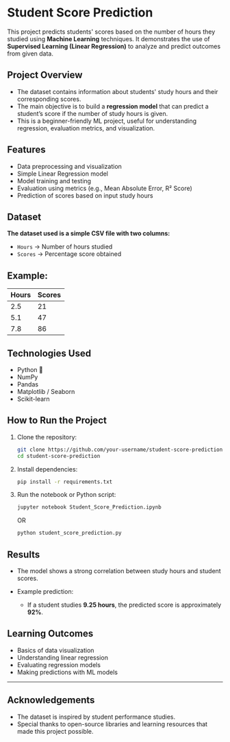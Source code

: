 #  Student Score Prediction

This project predicts students' scores based on the number of hours they studied using **Machine Learning** techniques. It demonstrates the use of **Supervised Learning (Linear Regression)** to analyze and predict outcomes from given data.

##  Project Overview

* The dataset contains information about students' study hours and their corresponding scores.
* The main objective is to build a **regression model** that can predict a student’s score if the number of study hours is given.
* This is a beginner-friendly ML project, useful for understanding regression, evaluation metrics, and visualization.

##  Features

* Data preprocessing and visualization
* Simple Linear Regression model
* Model training and testing
* Evaluation using metrics (e.g., Mean Absolute Error, R² Score)
* Prediction of scores based on input study hours

##  Dataset
**The dataset used is a simple CSV file with two columns:**
* `Hours` → Number of hours studied
* `Scores` → Percentage score obtained

## Example:

| Hours | Scores |
| ----- | ------ |
| 2.5   | 21     |
| 5.1   | 47     |
| 7.8   | 86     |

##  Technologies Used

* Python 🐍
* NumPy
* Pandas
* Matplotlib / Seaborn
* Scikit-learn

##  How to Run the Project

1. Clone the repository:

   ```bash
   git clone https://github.com/your-username/student-score-prediction.git
   cd student-score-prediction
   ```
2. Install dependencies:

   ```bash
   pip install -r requirements.txt
   ```

3. Run the notebook or Python script:

   ```bash
   jupyter notebook Student_Score_Prediction.ipynb
   ```
      OR

   ```bash
   python student_score_prediction.py
   ```
##  Results

* The model shows a strong correlation between study hours and student scores.
* Example prediction:

  * If a student studies **9.25 hours**, the predicted score is approximately **92%**.

##  Learning Outcomes

* Basics of data visualization
* Understanding linear regression
* Evaluating regression models
* Making predictions with ML models

---

##  Acknowledgements

* The dataset is inspired by student performance studies.
* Special thanks to open-source libraries and learning resources that made this project possible.


